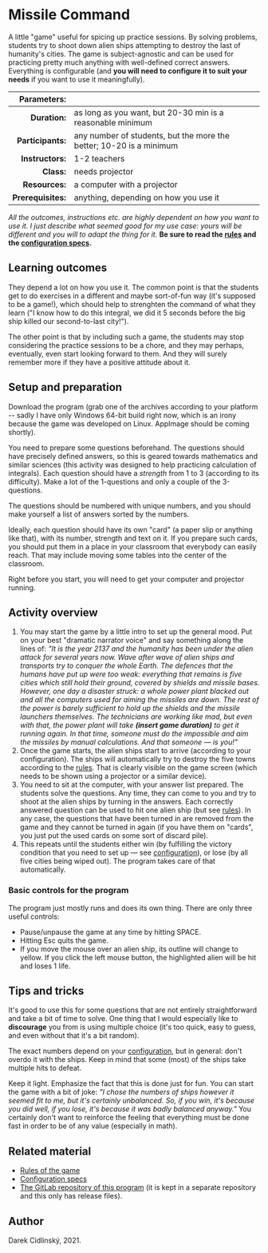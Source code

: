 # Missile Command

A little "game" useful for spicing up practice sessions. By solving problems, students try to shoot down alien ships attempting to destroy the last of humanity's cities. The game is subject-agnostic and can be used for practicing pretty much anything with well-defined correct answers. Everything is configurable (and **you will need to configure it to suit your needs** if you want to use it meaningfully).

| Parameters:        |                                     |
| -----------------: | :---------------------------------- |
| **Duration:**      | as long as you want, but 20-30 min is a reasonable minimum |
| **Participants:**  | any number of students, but the more the better; 10-20 is a minimum |
| **Instructors:**   | 1-2 teachers                        |
| **Class:**         | needs projector                     |
| **Resources:**     | a computer with a projector         |
| **Prerequisites:** | anything, depending on how you use it |

*All the outcomes, instructions etc. are highly dependent on how you want to use it. I just describe what seemed good for my use case: yours will be different and you will to adapt the thing for it.* **Be sure to read the [rules](RULES.md) and the [configuration specs](CONFIG.md).**

## Learning outcomes

They depend a lot on how you use it. The common point is that the students get to do exercises in a different and maybe sort-of-fun way (it's supposed to be a game!), which should help to strenghten the command of what they learn ("I know how to do this integral, we did it 5 seconds before the big ship killed our second-to-last city!").

The other point is that by including such a game, the students may stop considering the practice sessions to be a chore, and they may perhaps, eventually, even start looking forward to them. And they will surely remember more if they have a positive attitude about it.

## Setup and preparation

Download the program (grab one of the archives according to your platform -- sadly I have only Windows 64-bit build right now, which is an irony because the game was developed on Linux. AppImage should be coming shortly).

You need to prepare some questions beforehand. The questions should have precisely defined answers, so this is geared towards mathematics and similar sciences (this activity was designed to help practicing calculation of integrals). Each question should have a *strength* from 1 to 3 (according to its difficulty). Make a lot of the 1-questions and only a couple of the 3-questions.

The questions should be numbered with unique numbers, and you should make yourself a list of answers sorted by the numbers.

Ideally, each question should have its own "card" (a paper slip or anything like that), with its number, strength and text on it. If you prepare such cards, you should put them in a place in your classroom that everybody can easily reach. That may include moving some tables into the center of the classroom.

Right before you start, you will need to get your computer and projector running.

## Activity overview

1. You may start the game by a little intro to set up the general mood. Put on your best "dramatic narrator voice" and say something along the lines of: *"It is the year 2137 and the humanity has been under the alien attack for several years now. Wave after wave of alien ships and transports try to conquer the whole Earth. The defences that the humans have put up were too weak: everything that remains is five cities which still hold their ground, covered by shields and missile bases. However, one day a disaster struck: a whole power plant blacked out and all the computers used for aiming the missiles are down. The rest of the power is barely sufficient to hold up the shields and the missile launchers themselves. The technicians are working like mad, but even with that, the power plant will take __(insert game duration)__ to get it running again. In that time, someone must do the impossible and aim the missiles by manual calculations. And that someone — is you!"*
2. Once the game starts, the alien ships start to arrive (according to your configuration). The ships will automatically try to destroy the five towns according to the [rules](RULES.md). That is clearly visible on the game screen (which needs to be shown using a projector or a similar device).
3. You need to sit at the computer, with your answer list prepared. The students solve the questions. Any time, they can come to you and try to shoot at the alien ships by turning in the answers. Each correctly answered question can be used to hit one alien ship (but see [rules](RULES.md)). In any case, the questions that have been turned in are removed from the game and they cannot be turned in again (if you have them on "cards", you just put the used cards on some sort of discard pile).
4. This repeats until the students either win (by fulfilling the victory condition that you need to set up — see [configuration](CONFIG.md)), or lose (by all five cities being wiped out). The program takes care of that automatically.

### Basic controls for the program

The program just mostly runs and does its own thing. There are only three useful controls:
* Pause/unpause the game at any time by hitting SPACE.
* Hitting Esc quits the game.
* If you move the mouse over an alien ship, its outline will change to yellow. If you click the left mouse button, the highlighted alien will be hit and loses 1 life.

## Tips and tricks

It's good to use this for some questions that are not entirely straightforward and take a bit of time to solve. One thing that I would especially like to **discourage** you from is using multiple choice (it's too quick, easy to guess, and even without that it's a bit random).

The exact numbers depend on your [configuration](CONFIG.md), but in general: don't overdo it with the ships. Keep in mind that some (most) of the ships take multiple hits to defeat.

Keep it light. Emphasize the fact that this is done just for fun. You can start the game with a bit of joke: *"I chose the numbers of ships however it seemed fit to me, but it's certainly unbalanced. So, if you win, it's because you did well, if you lose, it's because it was badly balanced anyway."* You certainly don't want to reinforce the feeling that everything must be done fast in order to be of any value (especially in math).

## Related material

* [Rules of the game](RULES.md)
* [Configuration specs](CONFIG.md)
* [The GitLab repository of this program](https://gitlab.com/ramillies/missile-command) (it is kept in a separate repository and this only has release files).

## Author

Darek Cidlinský, 2021.
